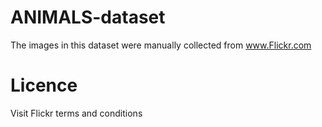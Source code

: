 # ANIMALS-dataset

The images in this dataset were manually collected from www.Flickr.com


# Licence

Visit Flickr terms and conditions
